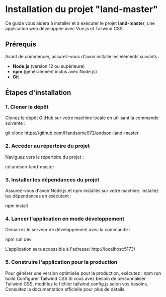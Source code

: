 # Installation du projet "land-master"

Ce guide vous aidera à installer et à exécuter le projet **land-master**, une application web développée avec Vue.js et Tailwind CSS.

## Prérequis

Avant de commencer, assurez-vous d'avoir installé les éléments suivants :

- **Node.js** (version 12 ou supérieure)
- **npm** (généralement inclus avec Node.js)
- **Git**

## Étapes d'installation

### 1. Cloner le dépôt

Clonez le dépôt GitHub sur votre machine locale en utilisant la commande suivante :

git clone https://github.com/Handsome072/andson-land-master

### 2. Accéder au répertoire du projet

Naviguez vers le répertoire du projet :

cd andson-land-master

### 3. Installer les dépendances du projet

Assurez-vous d'avoir Node.js et npm installés sur votre machine.
Installez les dépendances en exécutant :

npm install


### 4. Lancer l'application en mode développement

Démarrez le serveur de développement avec la commande :

npm run dev

L'application sera accessible à l'adresse: http://localhost:5173/

### 5. Construire l'application pour la production

Pour générer une version optimisée pour la production, exécutez :
npm run build
Configurer Tailwind CSS
Si vous avez besoin de personnaliser Tailwind CSS, modifiez le fichier tailwind.config.js selon vos besoins. Consultez la documentation officielle pour plus de détails.